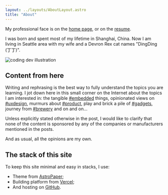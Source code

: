 ```yaml
---
layout: ../layouts/AboutLayout.astro
title: "About"
---
```


My professional face is on the [home page](/), or on the [resume](https://liya-design-s3.s3.us-west-2.amazonaws.com/job/Resume-Liya-Du-2023-v4.pdf).

I was born and spent most of my lifetime in Shanghai, China. Now I am living in Seattle area with my wife and a Devron Rex cat names "DingDing (丁丁)".

<div>
  <img src="/assets/dingding-nap.jpg" class="sm:w-1/2 mx-auto" alt="coding dev illustration">
</div>

## Content from here

Writing and rephrasing is the best way to fully understand the topics you are learning. I jot down here in this small corner on the Internet about the topics I am interested in: the tangible [#embedded](/tags/embedded) things, opinionated views on [#uxdesign](/tags/uxdesign), murmurs about [#product](/tags/product), play and brick a pile of [#gadgets](/tags/gadgets), journey from [#brewery](/tags/brewery) and on and on...

Unless explicitly stated otherwise in the post, I would like to clarify that none of the content is sponsored by any of the companies or manufacturers mentioned in the posts.

And as usual, all the opinions are my own.

## The stack of this site

To keep this site minimal and easy in stacks, I use:

- Theme from [AstroPaper](https://github.com/satnaing/astro-paper);
- Building platform from [Vercel](https://vercel.com);
- And hosting on [GitHub](https://github.com).
